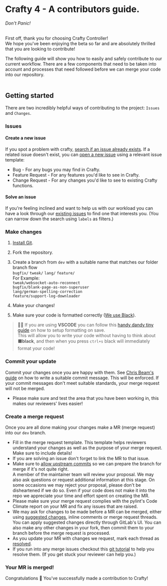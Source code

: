 # Crafty 4 - A contributors guide.
*Don't Panic!*<br><br>

First off, thank you for choosing Crafty Controller! <br>
We hope you've been enjoying the beta so far and are absolutely thrilled that you are looking to contribute!

The following guide will show you how to easily and safely contribute to our current workflow. There are a few components that need to be taken into account and processes that need followed before we can merge your code into our repository.
<br><br>
## Getting started
There are two incredibly helpful ways of contributing to the project: `Issues` and `Changes`.

### Issues

#### Create a new issue

If you spot a problem with crafty, [search if an issue already exists](https://gitlab.com/crafty-controller/crafty-4/-/issues). If a related issue doesn't exist, you can [open a new issue](https://gitlab.com/crafty-controller/crafty-4/-/issues/new) using a relevant issue template:
- Bug - For any bugs you may find in Crafty.
- Feature Request - For any features you'd like to see in Crafty.
- Change Request - For any changes you'd like to see to existing Crafty functions.

#### Solve an issue

If you're feeling inclined and want to help us with our workload you can have a look through our [existing issues](https://gitlab.com/crafty-controller/crafty-4/-/issues) to find one that interests you. (You can narrow down the search using `labels` as filters.)

### Make changes

1. [Install Git](https://docs.gitlab.com/ee/topics/git/how_to_install_git/).

2. Fork the repository.

3. Create a branch from `dev` with a suitable name that matches our folder branch flow<br> `bugfix/` `tweak/` `lang/` `feature/`<br>
   For Example:<br>
     `tweak/websocket-auto-reconnect`<br>
     `bugfix/blank-page-as-non-superuser`<br>
     `lang/german-spelling-correction`<br>
     `feature/support-log-downloader`

4. Make your changes!

5. Make sure your code is formatted correctly ([We use Black](https://black.readthedocs.io/en/stable/getting_started.html)).
> 🧑‍🎓 If you are using **VSCODE** you can follow this [handy dandy tiny guide](https://marcobelo.medium.com/setting-up-python-black-on-visual-studio-code-5318eba4cd00) on how to setup formatting on save.<br>
This will allow you to write your code without having to think about ⬛**black**, and then when you press `ctrl+s` black will immediately format your code!


### Commit your update

Commit your changes once you are happy with them. See [Chris Beam's guide](https://chris.beams.io/posts/git-commit/) on how to write a suitable commit message. This will be enforced. If your commit messages don't meet suitable standards, your merge request will not be merged.

- Please make sure and test the area that you have been working in, this makes our reviewers' lives easier!

### Create a merge request

Once you are all done making your changes make a MR (merge request) into our `dev` branch.

- Fill in the merge request template. This template helps reviewers understand your changes as well as the purpose of your merge request. Make sure to include details!
- If you are solving an issue don't forget to link the MR to that issue.
- Make sure to [allow upstream commits](https://docs.gitlab.com/ee/user/project/merge_requests/allow_collaboration.html#allow-commits-from-upstream-members) so we can prepare the branch for merge if it's not quite right. <br> A member of the maintainer team will review your proposal. We may also ask questions or request additional information at this stage. On some occasions we may reject your proposal, please don't be disheartened if we do so. Even if your code does not make it into the repo we appreciate your time and effort spent on creating the MR.
- Please make sure your merge request complies with the pylint's Code Climate report on your MR and fix any issues that are raised.
- We may ask for changes to be made before a MR can be merged, either using [suggested changes](https://docs.gitlab.com/ee/user/project/merge_requests/reviews/suggestions.html), inline comments or merge request threads. You can apply suggested changes directly through GitLab's UI. You can also make any other changes in your fork, then commit them to your branch before the merge request is processed.
- As you update your MR with changes we request, mark each thread as [resolved](https://docs.gitlab.com/ee/user/discussions/#resolve-a-thread).
- If you run into any merge issues checkout this [git tutorial](https://about.gitlab.com/blog/2016/09/06/resolving-merge-conflicts-from-the-gitlab-ui/) to help you resolve them. (If you get stuck your reviewer can help you.)

### Your MR is merged!

Congratulations 🎉 You've successfully made a contribution to Crafty!



